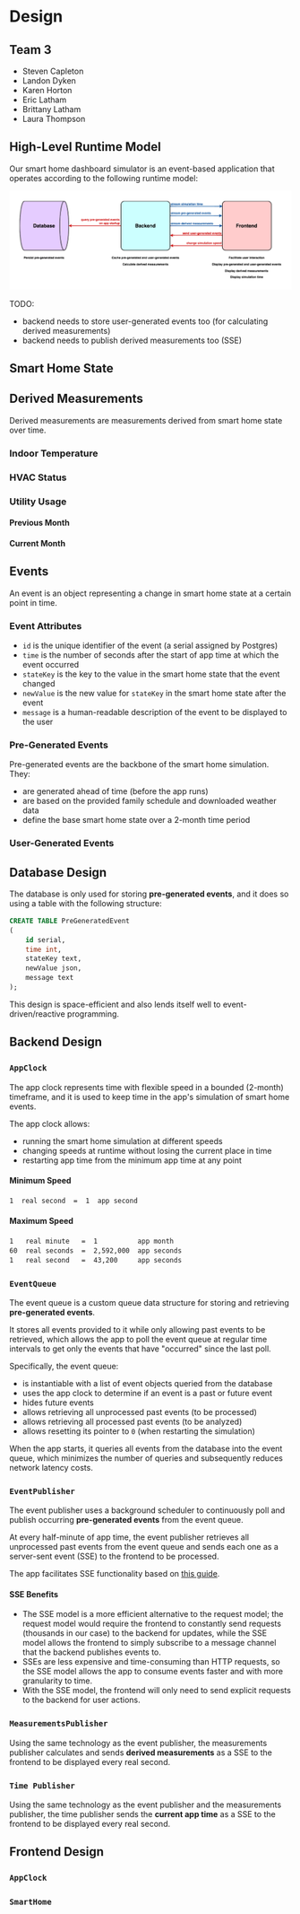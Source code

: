 # Design

## Team 3

- Steven Capleton
- Landon Dyken
- Karen Horton
- Eric Latham
- Brittany Latham
- Laura Thompson

## High-Level Runtime Model

Our smart home dashboard simulator is an event-based application that operates according to the following runtime model:

![diagram](img/runtime_model.png)

TODO:

- backend needs to store user-generated events too (for calculating derived measurements)
- backend needs to publish derived measurements too (SSE)

## Smart Home State

## Derived Measurements

Derived measurements are measurements derived from smart home state over time.

### Indoor Temperature

### HVAC Status

### Utility Usage

#### Previous Month

#### Current Month

## Events

An event is an object representing a change in smart home state at a certain point in time.

### Event Attributes

- `id` is the unique identifier of the event (a serial assigned by Postgres)
- `time` is the number of seconds after the start of app time at which the event occurred
- `stateKey` is the key to the value in the smart home state that the event changed
- `newValue` is the new value for `stateKey` in the smart home state after the event
- `message` is a human-readable description of the event to be displayed to the user

### Pre-Generated Events

Pre-generated events are the backbone of the smart home simulation. They:

- are generated ahead of time (before the app runs)
- are based on the provided family schedule and downloaded weather data
- define the base smart home state over a 2-month time period

### User-Generated Events

## Database Design

The database is only used for storing **pre-generated events**, and it does so using a table with the following structure:

```sql
CREATE TABLE PreGeneratedEvent
(
    id serial,
    time int,
    stateKey text,
    newValue json,
    message text
);
```

This design is space-efficient and also lends itself well to event-driven/reactive programming.

## Backend Design

### `AppClock`

The app clock represents time with flexible speed in a bounded (2-month) timeframe, and it is used to keep time in the app's simulation of smart home events.

The app clock allows:

- running the smart home simulation at different speeds
- changing speeds at runtime without losing the current place in time
- restarting app time from the minimum app time at any point

#### Minimum Speed

```txt
1  real second  =  1  app second
```

#### Maximum Speed

```txt
1   real minute   =  1          app month
60  real seconds  =  2,592,000  app seconds
1   real second   =  43,200     app seconds
```

### `EventQueue`

The event queue is a custom queue data structure for storing and retrieving **pre-generated events**.

It stores all events provided to it while only allowing past events to be retrieved, which allows the app to poll the event queue at regular time intervals to get only the events that have "occurred" since the last poll.

Specifically, the event queue:

- is instantiable with a list of event objects queried from the database
- uses the app clock to determine if an event is a past or future event
- hides future events
- allows retrieving all unprocessed past events (to be processed)
- allows retrieving all processed past events (to be analyzed)
- allows resetting its pointer to `0` (when restarting the simulation)

When the app starts, it queries all events from the database into the event queue, which minimizes the number of queries and subsequently reduces network latency costs.

### `EventPublisher`

The event publisher uses a background scheduler to continuously poll and publish occurring **pre-generated events** from the event queue.

At every half-minute of app time, the event publisher retrieves all unprocessed past events from the event queue and sends each one as a server-sent event (SSE) to the frontend to be processed.

The app facilitates SSE functionality based on [this guide](https://www.velotio.com/engineering-blog/how-to-implement-server-sent-events-using-python-flask-and-react).

#### SSE Benefits

- The SSE model is a more efficient alternative to the request model; the request model would require the frontend to constantly send requests (thousands in our case) to the backend for updates, while the SSE model allows the frontend to simply subscribe to a message channel that the backend publishes events to.
- SSEs are less expensive and time-consuming than HTTP requests, so the SSE model allows the app to consume events faster and with more granularity to time.
- With the SSE model, the frontend will only need to send explicit requests to the backend for user actions.

### `MeasurementsPublisher`

Using the same technology as the event publisher, the measurements publisher calculates and sends **derived measurements** as a SSE to the frontend to be displayed every real second.

### `Time Publisher`

Using the same technology as the event publisher and the measurements publisher, the time publisher sends the **current app time** as a SSE to the frontend to be displayed every real second.

## Frontend Design

### `AppClock`

### `SmartHome`
